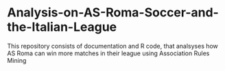 # Analysis-on-AS-Roma-Soccer-and-the-Italian-League
This repository consists of documentation and R code, that analsyses how AS Roma can win more matches in their league using Association Rules Mining
